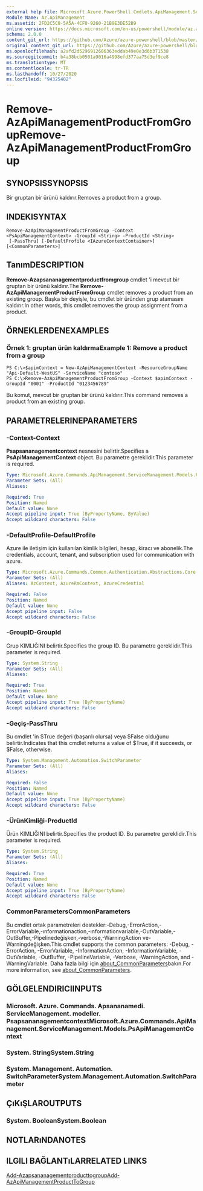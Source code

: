 ```yaml
---
external help file: Microsoft.Azure.PowerShell.Cmdlets.ApiManagement.ServiceManagement.dll-Help.xml
Module Name: Az.ApiManagement
ms.assetid: 2FD2C5C0-5A5A-4CF0-9260-21B9E3DE52B9
online version: https://docs.microsoft.com/en-us/powershell/module/az.apimanagement/remove-azapimanagementproductfromgroup
schema: 2.0.0
content_git_url: https://github.com/Azure/azure-powershell/blob/master/src/ApiManagement/ApiManagement/help/Remove-AzApiManagementProductFromGroup.md
original_content_git_url: https://github.com/Azure/azure-powershell/blob/master/src/ApiManagement/ApiManagement/help/Remove-AzApiManagementProductFromGroup.md
ms.openlocfilehash: a2afd2d5296912606363eddab49e0e3d6b371538
ms.sourcegitcommit: b4a38bcb0501a9016a4998efd377aa75d3ef9ce8
ms.translationtype: MT
ms.contentlocale: tr-TR
ms.lasthandoff: 10/27/2020
ms.locfileid: "94325402"
---
```

# <span data-ttu-id="58feb-101">Remove-AzApiManagementProductFromGroup</span><span class="sxs-lookup"><span data-stu-id="58feb-101">Remove-AzApiManagementProductFromGroup</span></span>

## <span data-ttu-id="58feb-102">SYNOPSIS</span><span class="sxs-lookup"><span data-stu-id="58feb-102">SYNOPSIS</span></span>
<span data-ttu-id="58feb-103">Bir gruptan bir ürünü kaldırır.</span><span class="sxs-lookup"><span data-stu-id="58feb-103">Removes a product from a group.</span></span>

## <span data-ttu-id="58feb-104">INDEKI</span><span class="sxs-lookup"><span data-stu-id="58feb-104">SYNTAX</span></span>

```
Remove-AzApiManagementProductFromGroup -Context <PsApiManagementContext> -GroupId <String> -ProductId <String>
 [-PassThru] [-DefaultProfile <IAzureContextContainer>] [<CommonParameters>]
```

## <span data-ttu-id="58feb-105">Tanım</span><span class="sxs-lookup"><span data-stu-id="58feb-105">DESCRIPTION</span></span>
<span data-ttu-id="58feb-106">**Remove-Azapsananagementproductfromgroup** cmdlet 'i mevcut bir gruptan bir ürünü kaldırır.</span><span class="sxs-lookup"><span data-stu-id="58feb-106">The **Remove-AzApiManagementProductFromGroup** cmdlet removes a product from an existing group.</span></span>
<span data-ttu-id="58feb-107">Başka bir deyişle, bu cmdlet bir üründen grup atamasını kaldırır.</span><span class="sxs-lookup"><span data-stu-id="58feb-107">In other words, this cmdlet removes the group assignment from a product.</span></span>

## <span data-ttu-id="58feb-108">ÖRNEKLERDEN</span><span class="sxs-lookup"><span data-stu-id="58feb-108">EXAMPLES</span></span>

### <span data-ttu-id="58feb-109">Örnek 1: gruptan ürün kaldırma</span><span class="sxs-lookup"><span data-stu-id="58feb-109">Example 1: Remove a product from a group</span></span>
```
PS C:\>$apimContext = New-AzApiManagementContext -ResourceGroupName "Api-Default-WestUS" -ServiceName "contoso"
PS C:\>Remove-AzApiManagementProductFromGroup -Context $apimContext -GroupId "0001" -ProductId "0123456789"
```

<span data-ttu-id="58feb-110">Bu komut, mevcut bir gruptan bir ürünü kaldırır.</span><span class="sxs-lookup"><span data-stu-id="58feb-110">This command removes a product from an existing group.</span></span>

## <span data-ttu-id="58feb-111">PARAMETRELERINE</span><span class="sxs-lookup"><span data-stu-id="58feb-111">PARAMETERS</span></span>

### <span data-ttu-id="58feb-112">-Context</span><span class="sxs-lookup"><span data-stu-id="58feb-112">-Context</span></span>
<span data-ttu-id="58feb-113">**Psapsananagementcontext** nesnesini belirtir.</span><span class="sxs-lookup"><span data-stu-id="58feb-113">Specifies a **PsApiManagementContext** object.</span></span>
<span data-ttu-id="58feb-114">Bu parametre gereklidir.</span><span class="sxs-lookup"><span data-stu-id="58feb-114">This parameter is required.</span></span>

```yaml
Type: Microsoft.Azure.Commands.ApiManagement.ServiceManagement.Models.PsApiManagementContext
Parameter Sets: (All)
Aliases:

Required: True
Position: Named
Default value: None
Accept pipeline input: True (ByPropertyName, ByValue)
Accept wildcard characters: False
```

### <span data-ttu-id="58feb-115">-DefaultProfile</span><span class="sxs-lookup"><span data-stu-id="58feb-115">-DefaultProfile</span></span>
<span data-ttu-id="58feb-116">Azure ile iletişim için kullanılan kimlik bilgileri, hesap, kiracı ve abonelik.</span><span class="sxs-lookup"><span data-stu-id="58feb-116">The credentials, account, tenant, and subscription used for communication with azure.</span></span>

```yaml
Type: Microsoft.Azure.Commands.Common.Authentication.Abstractions.Core.IAzureContextContainer
Parameter Sets: (All)
Aliases: AzContext, AzureRmContext, AzureCredential

Required: False
Position: Named
Default value: None
Accept pipeline input: False
Accept wildcard characters: False
```

### <span data-ttu-id="58feb-117">-GroupID</span><span class="sxs-lookup"><span data-stu-id="58feb-117">-GroupId</span></span>
<span data-ttu-id="58feb-118">Grup KIMLIĞINI belirtir.</span><span class="sxs-lookup"><span data-stu-id="58feb-118">Specifies the group ID.</span></span>
<span data-ttu-id="58feb-119">Bu parametre gereklidir.</span><span class="sxs-lookup"><span data-stu-id="58feb-119">This parameter is required.</span></span>

```yaml
Type: System.String
Parameter Sets: (All)
Aliases:

Required: True
Position: Named
Default value: None
Accept pipeline input: True (ByPropertyName)
Accept wildcard characters: False
```

### <span data-ttu-id="58feb-120">-Geçiş</span><span class="sxs-lookup"><span data-stu-id="58feb-120">-PassThru</span></span>
<span data-ttu-id="58feb-121">Bu cmdlet 'in $True değeri (başarılı olursa) veya $False olduğunu belirtir.</span><span class="sxs-lookup"><span data-stu-id="58feb-121">Indicates that this cmdlet returns a value of $True, if it succeeds, or $False, otherwise.</span></span>

```yaml
Type: System.Management.Automation.SwitchParameter
Parameter Sets: (All)
Aliases:

Required: False
Position: Named
Default value: None
Accept pipeline input: True (ByPropertyName)
Accept wildcard characters: False
```

### <span data-ttu-id="58feb-122">-ÜrünKimliği</span><span class="sxs-lookup"><span data-stu-id="58feb-122">-ProductId</span></span>
<span data-ttu-id="58feb-123">Ürün KIMLIĞINI belirtir.</span><span class="sxs-lookup"><span data-stu-id="58feb-123">Specifies the product ID.</span></span>
<span data-ttu-id="58feb-124">Bu parametre gereklidir.</span><span class="sxs-lookup"><span data-stu-id="58feb-124">This parameter is required.</span></span>

```yaml
Type: System.String
Parameter Sets: (All)
Aliases:

Required: True
Position: Named
Default value: None
Accept pipeline input: True (ByPropertyName)
Accept wildcard characters: False
```

### <span data-ttu-id="58feb-125">CommonParameters</span><span class="sxs-lookup"><span data-stu-id="58feb-125">CommonParameters</span></span>
<span data-ttu-id="58feb-126">Bu cmdlet ortak parametreleri destekler:-Debug,-ErrorAction,-ErrorVariable,-ınformationaction,-ınformationvariable,-OutVariable,-OutBuffer,-Pipelinedeğişken,-verbose,-WarningAction ve-Warningdeğişken.</span><span class="sxs-lookup"><span data-stu-id="58feb-126">This cmdlet supports the common parameters: -Debug, -ErrorAction, -ErrorVariable, -InformationAction, -InformationVariable, -OutVariable, -OutBuffer, -PipelineVariable, -Verbose, -WarningAction, and -WarningVariable.</span></span> <span data-ttu-id="58feb-127">Daha fazla bilgi için [about_CommonParameters](http://go.microsoft.com/fwlink/?LinkID=113216)bakın.</span><span class="sxs-lookup"><span data-stu-id="58feb-127">For more information, see [about_CommonParameters](http://go.microsoft.com/fwlink/?LinkID=113216).</span></span>

## <span data-ttu-id="58feb-128">GÖLGELENDIRICI</span><span class="sxs-lookup"><span data-stu-id="58feb-128">INPUTS</span></span>

### <span data-ttu-id="58feb-129">Microsoft. Azure. Commands. Apsananamedi. ServiceManagement. modeller. Psapsananagementcontext</span><span class="sxs-lookup"><span data-stu-id="58feb-129">Microsoft.Azure.Commands.ApiManagement.ServiceManagement.Models.PsApiManagementContext</span></span>

### <span data-ttu-id="58feb-130">System. String</span><span class="sxs-lookup"><span data-stu-id="58feb-130">System.String</span></span>

### <span data-ttu-id="58feb-131">System. Management. Automation. SwitchParameter</span><span class="sxs-lookup"><span data-stu-id="58feb-131">System.Management.Automation.SwitchParameter</span></span>

## <span data-ttu-id="58feb-132">ÇıKıŞLAR</span><span class="sxs-lookup"><span data-stu-id="58feb-132">OUTPUTS</span></span>

### <span data-ttu-id="58feb-133">System. Boolean</span><span class="sxs-lookup"><span data-stu-id="58feb-133">System.Boolean</span></span>

## <span data-ttu-id="58feb-134">NOTLARıNDA</span><span class="sxs-lookup"><span data-stu-id="58feb-134">NOTES</span></span>

## <span data-ttu-id="58feb-135">ILGILI BAĞLANTıLAR</span><span class="sxs-lookup"><span data-stu-id="58feb-135">RELATED LINKS</span></span>

[<span data-ttu-id="58feb-136">Add-Azapsananagementproducttogroup</span><span class="sxs-lookup"><span data-stu-id="58feb-136">Add-AzApiManagementProductToGroup</span></span>](./Add-AzApiManagementProductToGroup.md)


